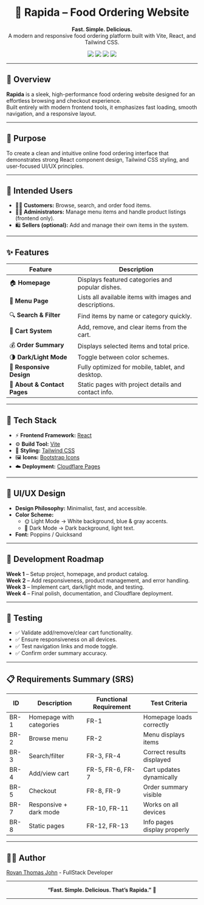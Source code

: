<h1 align="center">🍕 Rapida – Food Ordering Website</h1>

<p align="center">
  <b>Fast. Simple. Delicious.</b><br>
  A modern and responsive food ordering platform built with Vite, React, and Tailwind CSS.
</p>

<p align="center">
  <a href="https://react.dev/"><img src="https://img.shields.io/badge/Made%20with-React-61DAFB?logo=react&logoColor=white" /></a>
  <a href="https://vitejs.dev/"><img src="https://img.shields.io/badge/Built%20with-Vite-646CFF?logo=vite&logoColor=white" /></a>
  <a href="https://tailwindcss.com/"><img src="https://img.shields.io/badge/Styled%20with-Tailwind%20CSS-38B2AC?logo=tailwindcss&logoColor=white" /></a>
  <a href="https://pages.cloudflare.com/"><img src="https://img.shields.io/badge/Deployed%20on-Cloudflare%20Pages-F38020?logo=cloudflare&logoColor=white" /></a>
</p>

---

## 🚀 Overview

**Rapida** is a sleek, high-performance food ordering website designed for an effortless browsing and checkout experience.  
Built entirely with modern frontend tools, it emphasizes fast loading, smooth navigation, and a responsive layout.

---

## 🎯 Purpose

To create a clean and intuitive online food ordering interface that demonstrates strong React component design, Tailwind CSS styling, and user-focused UI/UX principles.

---

## 👥 Intended Users

- 🧑‍🍳 **Customers:** Browse, search, and order food items.  
- 🧑‍💼 **Administrators:** Manage menu items and handle product listings (frontend only).  
- 🛍️ **Sellers (optional):** Add and manage their own items in the system.

---

## ✨ Features

| Feature | Description |
|----------|--------------|
| 🏠 **Homepage** | Displays featured categories and popular dishes. |
| 🍔 **Menu Page** | Lists all available items with images and descriptions. |
| 🔍 **Search & Filter** | Find items by name or category quickly. |
| 🛒 **Cart System** | Add, remove, and clear items from the cart. |
| 💰 **Order Summary** | Displays selected items and total price. |
| 🌗 **Dark/Light Mode** | Toggle between color schemes. |
| 📱 **Responsive Design** | Fully optimized for mobile, tablet, and desktop. |
| 🧾 **About & Contact Pages** | Static pages with project details and contact info. |

---

## 🧩 Tech Stack

- ⚡ **Frontend Framework:** [React](https://react.dev/)
- ⚙️ **Build Tool:** [Vite](https://vitejs.dev/)
- 🎨 **Styling:** [Tailwind CSS](https://tailwindcss.com/)
- 🖼️ **Icons:** [Bootstrap Icons](https://icons.getbootstrap.com/)
- ☁️ **Deployment:** [Cloudflare Pages](https://pages.cloudflare.com/)



---

## 🎨 UI/UX Design

- **Design Philosophy:** Minimalist, fast, and accessible.  
- **Color Scheme:**  
  - 🌞 Light Mode → White background, blue & gray accents.  
  - 🌙 Dark Mode → Dark background, light text.  
- **Font:** Poppins / Quicksand

---

## 🧠 Development Roadmap

**Week 1** – Setup project, homepage, and product catalog.  
**Week 2** – Add responsiveness, product management, and error handling.  
**Week 3** – Implement cart, dark/light mode, and testing.  
**Week 4** – Final polish, documentation, and Cloudflare deployment.

---

## 🧪 Testing

- ✅ Validate add/remove/clear cart functionality.  
- ✅ Ensure responsiveness on all devices.  
- ✅ Test navigation links and mode toggle.  
- ✅ Confirm order summary accuracy.

---


## 📋 Requirements Summary (SRS)

| ID   | Description              | Functional Requirement | Test Criteria               |
| ---- | ------------------------ | ---------------------- | --------------------------- |
| BR-1 | Homepage with categories | FR-1                   | Homepage loads correctly    |
| BR-2 | Browse menu              | FR-2                   | Menu displays items         |
| BR-3 | Search/filter            | FR-3, FR-4             | Correct results displayed   |
| BR-4 | Add/view cart            | FR-5, FR-6, FR-7       | Cart updates dynamically    |
| BR-5 | Checkout                 | FR-8, FR-9             | Order summary visible       |
| BR-7 | Responsive + dark mode   | FR-10, FR-11           | Works on all devices        |
| BR-8 | Static pages             | FR-12, FR-13           | Info pages display properly |

---



## 👨‍💻 Author

[Rovan Thomas John](https://github.com/rovxn) -
FullStack Developer

---

<p align="center">
  <b>“Fast. Simple. Delicious. That’s Rapida.”</b> 🍴
</p>


---
